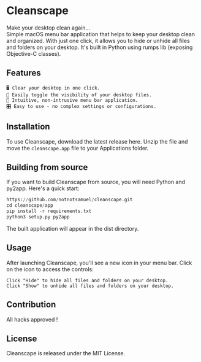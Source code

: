 # Cleanscape

Make your desktop clean again...  
Simple macOS menu bar application that helps to keep your desktop clean and organized. With just one click, it allows you to hide or unhide all files and folders on your desktop. It's built in Python using rumps lib (exposing Objective-C classes).

## Features

    🖥️ Clear your desktop in one click.
    👀 Easily toggle the visibility of your desktop files.
    🔔 Intuitive, non-intrusive menu bar application.
    🎛️ Easy to use - no complex settings or configurations.

## Installation

To use Cleanscape, download the latest release here. Unzip the file and move the `cleanscape.app` file to your Applications folder.  

## Building from source

If you want to build Cleanscape from source, you will need Python and py2app. Here's a quick start:

```python
https://github.com/notnotsamuel/cleanscape.git
cd cleanscape/app
pip install -r requirements.txt
python3 setup.py py2app
```

The built application will appear in the dist directory.
## Usage

After launching Cleanscape, you'll see a new icon in your menu bar. Click on the icon to access the controls:

    Click "Hide" to hide all files and folders on your desktop.
    Click "Show" to unhide all files and folders on your desktop.

## Contribution

All hacks approved !

## License

Cleanscape is released under the MIT License.